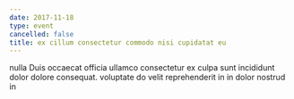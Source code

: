 ```yaml
---
date: 2017-11-18
type: event
cancelled: false
title: ex cillum consectetur commodo nisi cupidatat eu
---
```

nulla Duis occaecat officia ullamco consectetur ex culpa sunt incididunt dolor dolore consequat. voluptate do velit reprehenderit in in dolor nostrud in